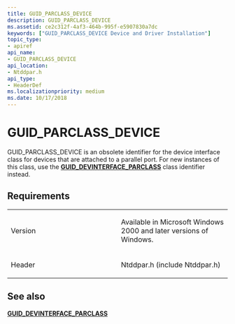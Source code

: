 ```yaml
---
title: GUID_PARCLASS_DEVICE
description: GUID_PARCLASS_DEVICE
ms.assetid: ce2c312f-4af3-464b-995f-e5907830a7dc
keywords: ["GUID_PARCLASS_DEVICE Device and Driver Installation"]
topic_type:
- apiref
api_name:
- GUID_PARCLASS_DEVICE
api_location:
- Ntddpar.h
api_type:
- HeaderDef
ms.localizationpriority: medium
ms.date: 10/17/2018
---
```


# GUID_PARCLASS_DEVICE


GUID_PARCLASS_DEVICE is an obsolete identifier for the device interface class for devices that are attached to a parallel port. For new instances of this class, use the [**GUID_DEVINTERFACE_PARCLASS**](guid-devinterface-parclass.md) class identifier instead.

Requirements
------------

<table>
<colgroup>
<col width="50%" />
<col width="50%" />
</colgroup>
<tbody>
<tr class="odd">
<td align="left"><p>Version</p></td>
<td align="left"><p>Available in Microsoft Windows 2000 and later versions of Windows.</p></td>
</tr>
<tr class="even">
<td align="left"><p>Header</p></td>
<td align="left">Ntddpar.h (include Ntddpar.h)</td>
</tr>
</tbody>
</table>

## See also


[**GUID_DEVINTERFACE_PARCLASS**](guid-devinterface-parclass.md)

 

 






